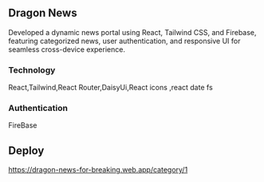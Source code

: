 ## Dragon News

Developed a dynamic news portal using React, Tailwind CSS, and Firebase, featuring categorized news, user authentication, and responsive UI for seamless cross-device experience.

### Technology

React,Tailwind,React Router,DaisyUi,React icons ,react date fs

### Authentication

FireBase

## Deploy

<https://dragon-news-for-breaking.web.app/category/1>
